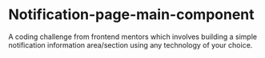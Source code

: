 # Notification-page-main-component
A coding challenge from frontend mentors which involves building a simple notification information area/section using any technology of your choice.
